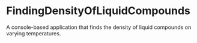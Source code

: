 # FindingDensityOfLiquidCompounds
A console-based application that finds the density of liquid compounds on varying temperatures.
